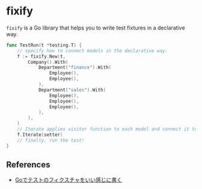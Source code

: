 # fixify

`fixify` is a Go library that helps you to write test fixtures in a declarative way.

```go
func TestRun(t *testing.T) {
	// specify how to connect models in the declarative way.
	f := fixify.New(t,
		Company().With(
			Department("finance").With(
				Employee(),
				Employee(),
			),
			Department("sales").With(
				Employee(),
				Employee(),
				Employee(),
			),
		),
	)
	// Iterate applies visitor function to each model and connect it to its children in the topological order.
	f.Iterate(setter)
	// finally, run the test!
}
```

## References

- [Goでテストのフィクスチャをいい感じに書く](https://engineering.mercari.com/blog/entry/20220411-42fc0ba69c/)
